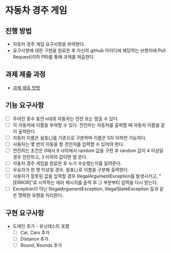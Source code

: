 # 자동차 경주 게임
## 진행 방법
* 자동차 경주 게임 요구사항을 파악한다.
* 요구사항에 대한 구현을 완료한 후 자신의 github 아이디에 해당하는 브랜치에 Pull Request(이하 PR)를 통해 과제를 제출한다.

## 과제 제출 과정
* [과제 제출 방법](https://github.com/next-step/nextstep-docs/tree/master/precourse)


## 기능 요구사항
* [ ] 주어진 횟수 동안 n대의 자동차는 전진 또는 멈출 수 있다.
* [ ] 각 자동차에 이름을 부여할 수 있다. 전진하는 자동차를 출력할 때 자동차 이름을 같이 출력한다.
* [ ] 자동차 이름은 쉼표(,)를 기준으로 구분하며 이름은 5자 이하만 가능하다.
* [ ] 사용자는 몇 번의 이동을 할 것인지를 입력할 수 있어야 한다.
* [ ] 전진하는 조건은 0에서 9 사이에서 random 값을 구한 후 random 값이 4 이상일 경우 전진하고, 3 이하의 값이면 멈
  춘다.
* [ ] 자동차 경주 게임을 완료한 후 누가 우승했는지를 알려준다.
* [ ] 우승자가 한 명 이상일 경우, 쉼표(,)로 이름을 구분해 출력한다.
* [ ] 사용자가 잘못된 값을 입력할 경우 IllegalArgumentException를 발생시키고, "[ERROR]"로 시작하는 에러 메시지를
  출력 후 그 부분부터 입력을 다시 받는다.
* [ ] Exception이 아닌 IllegalArgumentException, IllegalStateException 등과 같은 명확한 유형을 처리한다.

## 구현 요구사항
* 도메인 추가 - 유닛테스트 포함
  * [ ] Car, Cars 추가
  * [ ] Distance 추가
  * [ ] Round, Rounds 추가